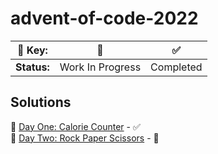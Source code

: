 # **advent-of-code-2022**

| 🔑 **Key:** | 🚧 | ✅ |
|--------|----|----|
| **Status:** | Work In Progress | Completed |

## Solutions

📌 [Day One: Calorie Counter](/day-1/) - ✅  
📌 [Day Two: Rock Paper Scissors](https://github.com/jordan-begian/advent-of-code-2022/tree/day-2/day-2) - 🚧
